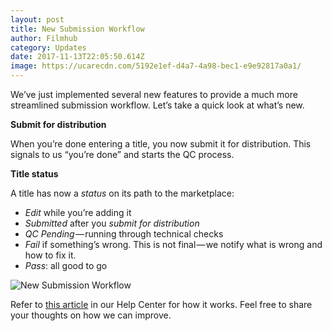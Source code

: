 ```yaml
---
layout: post
title: New Submission Workflow
author: Filmhub
category: Updates
date: 2017-11-13T22:05:50.614Z
image: https://ucarecdn.com/5192e1ef-d4a7-4a98-bec1-e9e92817a0a1/
---
```

We’ve just implemented several new features to provide a much more streamlined submission workflow. Let’s take a quick look at what’s new.

**Submit for distribution**

When you’re done entering a title, you now submit it for distribution. This signals to us “you’re done” and starts the QC process.

**Title status**

A title has now a *status* on its path to the marketplace:

* *Edit* while you’re adding it
* *Submitted* after you *submit for distribution*
* *QC Pending* — running through technical checks
* *Fail* if something’s wrong. This is not final — we notify what is wrong and how to fix it.
* *Pass*: all good to go

![New Submission Workflow](https://ucarecdn.com/d6a1d815-b522-43b1-8599-830aac6cdf7e/-/resize/1460x/-/format/auto/-/quality/smart/)

Refer to [this article](http://help.filmhub.com/en/articles/2823375-how-filmhub-works-in-7-steps) in our Help Center for how it works. Feel free to share your thoughts on how we can improve.
